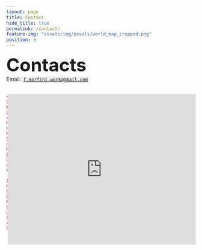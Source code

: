 ```yaml
---
layout: page
title: Contact
hide_title: true
permalink: /contact/
feature-img: "assets/img/pexels/world_map_cropped.png"
position: 5
---
```

<style>
	code {
	  color: #E34234;
	  background-color: #f1f1f1;
	  padding: 2px;
	}
</style>


<font size="15"> <b>Contacts </b> </font>
<br>
Email: <code>f.morfini.work@gmail.com</code>
<br><br>

<div>
	<iframe src="https://www.google.com/maps/embed?pb=!1m18!1m12!1m3!1d2946.566745842176!2d-71.19014372043881!3d42.39437522682709!2m3!1f0!2f0!3f0!3m2!1i1024!2i768!4f13.1!3m3!1m2!1s0x89e377dfdea29a15%3A0x21c866688a230cd5!2sMcLean%20Hospital%3A%20de%20Marneffe%20Building!5e0!3m2!1sen!2sit!4v1755611466710!5m2!1sen!2sit" width="500" height="400" style="border:0;" allowfullscreen="" loading="lazy" referrerpolicy="no-referrer-when-downgrade" align="right"></iframe>
	
	<b>Dr. Christian Webb's Lab</b><br>
	McLean Hospital/Harvard Medical School<br>
	de Marnaffe Building<br>
	Department of Psychiatry<br>
<!-- 	office #343<br> -->
	115 Mill St, Belmont, MA 02478, United States<br>
	<a href="https://webbslab.com/u">https://webbslab.com/</a>
</div>



<!-- 
<div>
	<iframe src="https://www.google.com/maps/embed?pb=!1m18!1m12!1m3!1d2540.9067127937933!2d-71.0892349875749!3d42.33740345494181!2m3!1f0!2f0!3f0!3m2!1i1024!2i768!4f13.1!3m3!1m2!1s0x89e37a22bfa1d9d7%3A0xbab99b179dfdea31!2sNortheastern%20University%20Interdisciplinary%20Science%20and%20Engineering%20Complex!5e0!3m2!1sen!2sit!4v1722950787257!5m2!1sen!2sit" width="500" height="400" style="border:0;" allowfullscreen="" loading="lazy" referrerpolicy="no-referrer-when-downgrade" align="right"></iframe>

	<b>Susan Whitfield-Gabrieli's Lab at Northeastern</b><br>
	Center for Cognitive and Brain Health<br>
	Interdisciplinary Science and Engineering Complex (ISEC)<br>
	Northeastern University<br>
	office #660-104<br>
	805 Columbus Avenue, Boston, MA 02115, USA<br>
	<a href="https://whitfield-gabrieli.sites.northeastern.edu">https://whitfield-gabrieli.sites.northeastern.edu</a>
</div>

<div>
	<br><br>
	<b>Juliet Davidow's Lab at Northeastern</b><br>
	Nightingale Hall<br>
	Department of Psychology<br>
	Northeastern University<br>
	office #343<br>
	360 Huntington Avenue, Boston, MA 02115, USA<br>
	<a href="https://lbdlpsych.sites.northeastern.edu">https://lbdlpsych.sites.northeastern.edu</a>
</div>
 -->